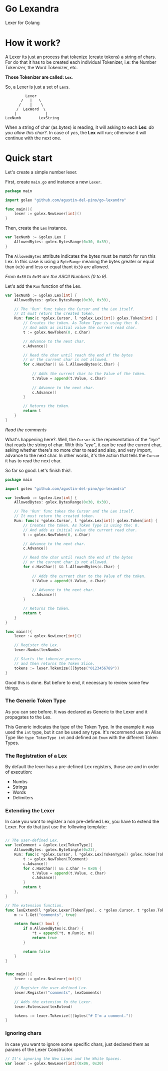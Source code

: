 # Go Lexandra
Lexer for Golang

# How it work?
A Lexer its just an process that tokenize (create tokens) a string of chars. For do that it has to be created each individual Tokenizer, i.e: the Number Tokenizer, the Word Tokenizer, etc. 

**Those Tokenizer are called: `Lex`**.

So, a Lexer is just a set of `Lex`s. 

```
         Lexer
       /   |   \  
      /    |    \
     /  LexWord  \
    |             |
LexNumb        LexString
```

When a string of char (as *bytes*) is reading, it will asking to each **Lex**: *do you allow this char?*. In case of *yes*, the **Lex** will run; otherwise it will continue with the next one.

# Quick start

Let's create a simple number lexer.

First, create `main.go` and instance a new `Lexer`.

```go
package main

import golex "github.com/agustin-del-pino/go-lexandra"

func main(){
    lexer := golex.NewLexer[int]()
}
```

Then, create the `Lex` instance.

```go
var lexNumb := &golex.Lex {
    AllowedBytes: golex.BytesRange(0x30, 0x39),
}
```

The `AllowedBytes` attribute indicates the bytes must be match for run this Lex. In this case is using a `ByteRange` meaning the bytes greater or equal than `0x30` and less or equal thant `0x39` are allowed.

*From `0x30` to `0x39` are the ASCII Numbers (0 to 9)*.

Let's add the `Run` function of the Lex.

```go
var lexNumb := &golex.Lex[int] {
    AllowedBytes: golex.BytesRange(0x30, 0x39),

    // The 'Run' func takes the Cursor and the Lex itself. 
    // It must return the created token.
    Run: func(c *golex.Cursor, l *golex.Lex[int]) golex.Token[int] {
        // Creates the token. As Token Type is using the: 0. 
        // And adds as initial value the current read char.
        t := golex.NewToken(0, c.Char)

        // Advance to the next char.
        c.Advance()

        // Read the char until reach the end of the bytes 
        // or the current char is not allowed.
        for c.HasChar() && l.AllowedBytes(c.Char) {
            
            // Adds the current char to the Value of the token.
            t.Value = append(t.Value, c.Char)
            
            // Advance to the next char.
            c.Advance()
        }

        // Returns the token.
        return t
    }
}
```
*Read the comments*

What's happening here?. Well, the `Cursor` is the representation of the *"eye"* that reads the string of char. With this *"eye"*, it can be read the current char, asking whether there's no more char to read and also, and very import, advance to the next char. In other words, it's the action that tells the `Cursor` it has to read the next char.

So far so good. Let's finish this!.

```go
package main

import golex "github.com/agustin-del-pino/go-lexandra"

var lexNumb := &golex.Lex[int] {
    AllowedBytes: golex.BytesRange(0x30, 0x39),

    // The 'Run' func takes the Cursor and the Lex itself. 
    // It must return the created token.
    Run: func(c *golex.Cursor, l *golex.Lex[int]) golex.Token[int] {
        // Creates the token. As Token Type is using the: 0. 
        // And adds as initial value the current read char.
        t := golex.NewToken(0, c.Char)

        // Advance to the next char.
        c.Advance()

        // Read the char until reach the end of the bytes 
        // or the current char is not allowed.
        for c.HasChar() && l.AllowedBytes(c.Char) {
            
            // Adds the current char to the Value of the token.
            t.Value = append(t.Value, c.Char)
            
            // Advance to the next char.
            c.Advance()
        }

        // Returns the token.
        return t
    }
}

func main(){
    lexer := golex.NewLexer[int]()

    // Register the Lex.
    lexer.Numbs(lexNumbs)

    // Starts the tokenize process 
    // and then returns the Token Slice.
    tokens := lexer.Tokenize([]bytes("0123456789"))
}
```

Good this is done. But before to end, it necessary to review some few things.

### The Generic Token Type
As you can see before. It was declared as Generic to the Lexer and it propagates to the Lex. 

This Generic indicates the type of the Token Type. In the example it was used the `int` type, but it can be used any type. It's recommend use an Alias Type like `type TokenType int` and defined an `Enum` with the different Token Types.

### The Registration of a Lex
By default the lexer has a pre-defined Lex registers, those are and in order of execution:
- Numbs
- Strings
- Words
- Delimiters
  
### Extending the Lexer
In case you want to register a non pre-defined Lex, you have to extend the Lexer. For do that just use the following template:

```go

// The user-defined Lex.
var lexComment = &golex.Lex[TokenType]{
	AllowedBytes: golex.ByteSingle(0x23),
	Run: func(c *golex.Cursor, l *golex.Lex[TokenType]) golex.Token[TokenType] {
		t := golex.NewToken(TComment)
		c.Advance()
		for c.HasChar() && c.Char != 0x0A {
			t.Value = append(t.Value, c.Char)
			c.Advance()
		}
		return t
	},
}

// The extension function.
func lexExtend(l *golex.Lexer[TokenType], c *golex.Cursor, t *golex.Tokens[TokenType]) func() bool {
	m := l.Get("comments", true)

	return func() bool {
		if m.AllowedBytes(c.Char) {
			*t = append(*t, m.Run(c, m))
			return true
		}

		return false
	}
}


func main(){
    lexer := golex.NewLexer[int]()

    // Register the user-defined Lex.
    lexer.Register("comments", lexComments)
    
    // Adds the extension fo the Lexer.
    lexer.Extension(lexExtend)

    tokens := lexer.Tokenize([]bytes("# I'm a comment."))
}
```

### Ignoring chars
In case you want to ignore some specific chars, just declared them as params of the Lexer Constructor.

```go
// It's ignoring the New Lines and the White Spaces.
var lexer := golex.NewLexer[int](0x0A, 0x20)
```